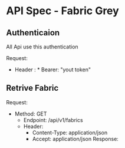 # **API Spec - Fabric Grey**

## Authenticaion

All Api use this authentication

Request:
- Header :
        * Bearer: "yout token"

## Retrive Fabric

Request:
- Method: GET
    - Endpoint: /api/v1/fabrics
    - Header:
        * Content-Type: application/json
        * Accept: application/json
Response:
